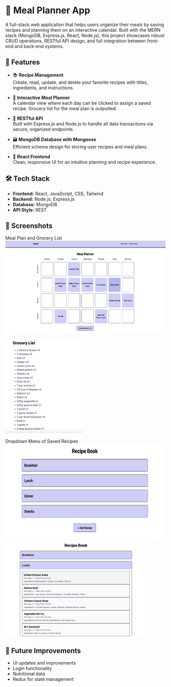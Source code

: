 # 🥗 Meal Planner App

A full-stack web application that helps users organize their meals by saving recipes and planning them on an interactive calendar. Built with the MERN stack (MongoDB, Express.js, React, Node.js), this project showcases robust CRUD operations, RESTful API design, and full integration between front-end and back-end systems.

## 🚀 Features

- 📚 **Recipe Management**  
  Create, read, update, and delete your favorite recipes with titles, ingredients, and instructions.

- 📅 **Interactive Meal Planner**  
  A calendar view where each day can be clicked to assign a saved recipe. Grocery list for the meal plan is outputted.

- 🔁 **RESTful API**  
  Built with Express.js and Node.js to handle all data transactions via secure, organized endpoints.

- 🗃️ **MongoDB Database with Mongoose**  
  Efficient schema design for storing user recipes and meal plans.

- 🎨 **React Frontend**  
  Clean, responsive UI for an intuitive planning and recipe experience.

## 🛠️ Tech Stack

- **Frontend:** React, JavaScript, CSS, Tailwind
- **Backend:** Node.js, Express.js
- **Database:** MongoDB
- **API Style:** REST

## 📸 Screenshots

Meal Plan and Grocery List\
<img src="./frontend/src/assets/mealplan.png" alt="Meal Planner" height="300">
<img src="./frontend/src/assets/grocery_list.png" alt="Grocery List" height="300">

Dropdown Menu of Saved Recipes
<img src="./frontend/src/assets/recipes_closed.png" alt="Recipe List Dropdown - Closed" height="300">
<img src="./frontend/src//assets/recipes_open.png" alt="Recipe List Dropdown - Open" height="300">

## 🔮 Future Improvements

- UI updates and improvements
- Login functionality
- Nutritional data
- Redux for state management
